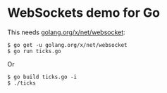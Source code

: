 # WebSockets demo for Go

This needs
[golang.org/x/net/websocket](https://godoc.org/golang.org/x/net/websocket):

    $ go get -u golang.org/x/net/websocket
    $ go run ticks.go

Or

    $ go build ticks.go -i
    $ ./ticks
